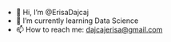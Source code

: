 - 👋 Hi, I’m @ErisaDajcaj
- 🌱 I’m currently learning Data Science
- 📫 How to reach me: dajcajerisa@gmail.com

<!---
ErisaDajcaj/ErisaDajcaj is a ✨ special ✨ repository because its `README.md` (this file) appears on your GitHub profile.
You can click the Preview link to take a look at your changes.
--->
